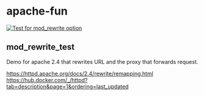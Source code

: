# apache-fun

[![Test for mod_rewrite option](https://github.com/starnowski/apache-fun/actions/workflows/mod_rewrite_test.yml/badge.svg)](https://github.com/starnowski/apache-fun/actions/workflows/mod_rewrite_test.yml)


## mod_rewrite_test
Demo for apache 2.4 that rewrites URL and the proxy that forwards request.

https://httpd.apache.org/docs/2.4/rewrite/remapping.html
https://hub.docker.com/_/httpd?tab=description&page=1&ordering=last_updated

